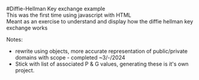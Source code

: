 #Diffie-Hellman Key exchange example <br />
This was the first time using javascript with HTML <br />
Meant as an exercise to understand and display how the diffie hellman key exchange works <br />

Notes:
 - rewrite using objects, more accurate representation of public/private domains with scope - completed ~3/-/2024
 - Stick with list of associated P & G values, generating these is it's own project. 
